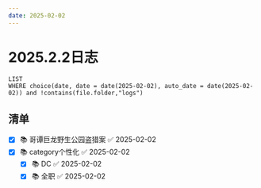 ```yaml
---
date: 2025-02-02
---
```


# 2025.2.2日志

```dataview
LIST
WHERE choice(date, date = date(2025-02-02), auto_date = date(2025-02-02)) and !contains(file.folder,"logs")
```

## 清单

- [x] 📚 哥谭巨龙野生公园盗猎案 ✅ 2025-02-02
- [x] 📚 category个性化 ✅ 2025-02-02
    - [x] 📚 DC ✅ 2025-02-02
    - [x] 📚 全职 ✅ 2025-02-02
